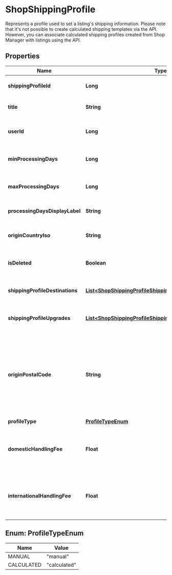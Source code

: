 

# ShopShippingProfile

Represents a profile used to set a listing's shipping information. Please note that it's not possible to create calculated shipping templates via the API. However, you can associate calculated shipping profiles created from Shop Manager with listings using the API.

## Properties

| Name | Type | Description | Notes |
|------------ | ------------- | ------------- | -------------|
|**shippingProfileId** | **Long** | The numeric ID of the shipping profile. |  [optional] |
|**title** | **String** | The name string of this shipping profile. |  [optional] |
|**userId** | **Long** | The numeric ID for the [user](/documentation/reference#tag/User) who owns the shipping profile. |  [optional] |
|**minProcessingDays** | **Long** | The minimum number of days for processing the listing. |  [optional] |
|**maxProcessingDays** | **Long** | The maximum number of days for processing the listing. |  [optional] |
|**processingDaysDisplayLabel** | **String** | Translated display label string for processing days. |  [optional] |
|**originCountryIso** | **String** | The ISO code of the country from which the listing ships. |  [optional] |
|**isDeleted** | **Boolean** | When true, someone deleted this shipping profile. |  [optional] |
|**shippingProfileDestinations** | [**List&lt;ShopShippingProfileShippingProfileDestinationsInner&gt;**](ShopShippingProfileShippingProfileDestinationsInner.md) | A list of [shipping profile destinations](/documentation/reference/#operation/createShopShippingProfileDestination) available for this shipping profile. |  [optional] |
|**shippingProfileUpgrades** | [**List&lt;ShopShippingProfileShippingProfileUpgradesInner&gt;**](ShopShippingProfileShippingProfileUpgradesInner.md) | A list of [shipping profile upgrades](/documentation/reference/#operation/createShopShippingProfileUpgrade) available for this shipping profile. |  [optional] |
|**originPostalCode** | **String** | The postal code string (not necessarily a number) for the location from which the listing ships. Required if the &#x60;origin_country_iso&#x60; supports postal codes. See the [Fulfillment Tutorial docs](https://developer.etsy.com/documentation/tutorials/fulfillment/#countries-requiring-postal-codes) for more info |  [optional] |
|**profileType** | [**ProfileTypeEnum**](#ProfileTypeEnum) |  |  [optional] |
|**domesticHandlingFee** | **Float** | The domestic handling fee added to buyer&#39;s shipping total - only available for calculated shipping profiles. |  [optional] |
|**internationalHandlingFee** | **Float** | The international handling fee added to buyer&#39;s shipping total - only available for calculated shipping profiles. |  [optional] |



## Enum: ProfileTypeEnum

| Name | Value |
|---- | -----|
| MANUAL | &quot;manual&quot; |
| CALCULATED | &quot;calculated&quot; |




